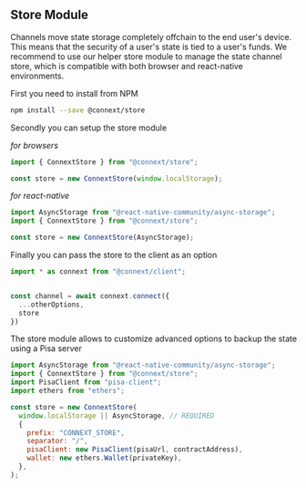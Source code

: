 ## Store Module

Channels move state storage completely offchain to the end user's device. This means that the security of a user's state is tied to a user's funds. We recommend to use our helper store module to manage the state channel store, which is compatible with both browser and react-native environments.

First you need to install from NPM
```bash
npm install --save @connext/store
```

Secondly you can setup the store module

*for browsers*

```javascript
import { ConnextStore } from "@connext/store";

const store = new ConnextStore(window.localStorage);
```

*for react-native*

```javascript
import AsyncStorage from "@react-native-community/async-storage";
import { ConnextStore } from "@connext/store";

const store = new ConnextStore(AsyncStorage);
```

Finally you can pass the store to the client as an option

```javascript
import * as connext from "@connext/client";


const channel = await connext.connect({
  ...otherOptions,
  store
})
```

The store module allows to customize advanced options to backup the state using a Pisa server 

```javascript
import AsyncStorage from "@react-native-community/async-storage";
import { ConnextStore } from "@connext/store";
import PisaClient from "pisa-client";
import ethers from "ethers";

const store = new ConnextStore(
  window.localStorage || AsyncStorage, // REQUIRED
  {
    prefix: "CONNEXT_STORE",
    separator: "/",
    pisaClient: new PisaClient(pisaUrl, contractAddress),
    wallet: new ethers.Wallet(privateKey),
  },
);
```



